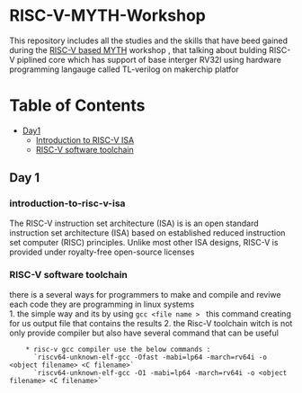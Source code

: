 # RISC-V-MYTH-Workshop

  This repository includes all the studies and the skills that have beed gained during the [RISC-V based MYTH](https://www.vlsisystemdesign.com/riscv-based-myth/) workshop , that talking about bulding RISC-V piplined core which has support of base interger RV32I using hardware programming langauge called TL-verilog on makerchip platfor

# Table of Contents
- [Day1](##Day1) 
  - [Introduction to RISC-V ISA](###introduction-to-risc-v-isa)
  - [RISC-V software toolchain](###RISC-V-software-toolchain)

## Day 1
  ### introduction-to-risc-v-isa
  The RISC-V instruction set architecture (ISA) is is an open standard instruction set architecture (ISA) based on established reduced instruction set computer (RISC) principles. Unlike most other ISA designs, RISC-V is provided under royalty-free open-source licenses
  ### RISC-V software toolchain 
  there is a several ways for programmers to make and compile and reviwe each code they are programming in linux systems  
       1. the simple way and its by using `gcc <file name > ` this command creating for us output file that contains the results 
       2. the Risc-V toolchain witch is not only provide compiler but also have several command that can be useful 

        * risc-v gcc compiler use the below commands :
          `riscv64-unknown-elf-gcc -Ofast -mabi=lp64 -march=rv64i -o <object filename> <C filename>`
          `riscv64-unknown-elf-gcc -O1 -mabi=lp64 -march=rv64i -o <object filename> <C filename>`
      

